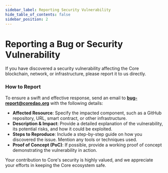 ```yaml
---
sidebar_label: Reporting Security Vulnerability
hide_table_of_contents: false
sidebar_position: 2
---
```


# Reporting a Bug or Security Vulnerability  

If you have discovered a security vulnerability affecting the Core blockchain, network, or infrastructure, please report it to us directly.  

### How to Report  

To ensure a swift and effective response, send an email to **[bug-report@coredao.org](mailto:bug-report@coredao.org)** with the following details:  

- **Affected Resource**: Specify the impacted component, such as a GitHub repository, URL, smart contract, or other infrastructure.  
- **Description & Impact**: Provide a detailed explanation of the vulnerability, its potential risks, and how it could be exploited.  
- **Steps to Reproduce**: Include a step-by-step guide on how you discovered the issue. Mention any tools or techniques used.  
- **Proof of Concept (PoC)**: If possible, provide a working proof of concept demonstrating the vulnerability in action.

Your contribution to Core's security is highly valued, and we appreciate your efforts in keeping the Core ecosystem safe.  

